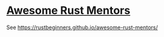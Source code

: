 # [Awesome Rust Mentors](https://rustbeginners.github.io/awesome-rust-mentors/)

See https://rustbeginners.github.io/awesome-rust-mentors/
